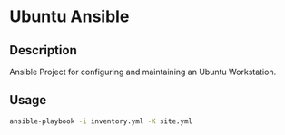 # Ubuntu Ansible

## Description

Ansible Project for configuring and maintaining an Ubuntu Workstation.

## Usage

```bash
ansible-playbook -i inventory.yml -K site.yml
```
